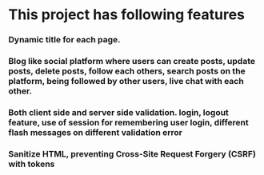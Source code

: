 # This project has following features 

### Dynamic title for each page.
### Blog like social platform where users can create posts, update posts, delete posts, follow each others, search posts on the platform, being followed by other users, live chat with each other.
### Both client side and server side validation. login, logout feature, use of session for remembering user login, different flash messages on different validation error 
### Sanitize HTML, preventing Cross-Site Request Forgery (CSRF) with tokens
